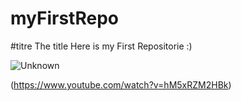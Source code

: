 # myFirstRepo
#titre The title 
Here is my First Repositorie :)

![Unknown](https://user-images.githubusercontent.com/99460074/188628146-069c08ed-492f-4558-9f24-e96a41e652d2.jpeg)


(https://www.youtube.com/watch?v=hM5xRZM2HBk)
